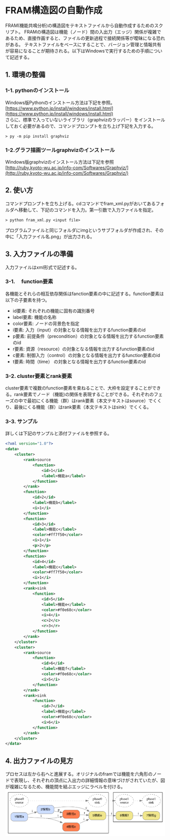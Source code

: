 # FRAM構造図の自動作成
FRAM(機能共鳴分析)の構造図をテキストファイルから自動作成するためのスクリプト。
FRAMの構造図は機能（ノード）間の入出力（エッジ）関係が複雑であるため、直接作画すると、ファイルの更新過程で接続関係等が曖昧になる恐れがある。
テキストファイルをベースにすることで、バージョン管理と情報共有が容易になることが期待される。以下はWindowsで実行するための手順について記述する。

## 1. 環境の整備
### 1-1. pythonのインストール
Windows版Pythonのインストール方法は下記を参照。  
[https://www.python.jp/install/windows/install.html](https://www.python.jp/install/windows/install.html)  
さらに、標準で入っていないライブラリ（graphvizのラッパー）をインストールしておく必要があるので、コマンドプロンプトを立ち上げ下記を入力する。
```shell
> py -m pip install graphviz
```
### 1-2.グラフ描画ツールgraphvizのインストール
Windows版graphvizのインストール方法は下記を参照  
[http://ruby.kyoto-wu.ac.jp/info-com/Softwares/Graphviz/](http://ruby.kyoto-wu.ac.jp/info-com/Softwares/Graphviz/)

## 2. 使い方
コマンドプロンプトを立ち上げる。cdコマンドでfram_xml.pyがおいてあるフォルダへ移動して、下記のコマンドを入力。第一引数で入力ファイルを指定。
``` shell
> python fram_xml.py <input file>
```
プログラムファイルと同じフォルダにimgというサブフォルダが作成され、その中に「入力ファイル名.png」が出力される。

## 3. 入力ファイルの準備
入力ファイルはxml形式で記述する。 
### 3-1. 　function要素 
各機能とそれらの相互依存関係はfanction要素の中に記述する。function要素は以下の子要素を持つ。
- id要素: それぞれの機能に固有の識別番号
- label要素: 機能の名称
- color要素: ノードの背景色を指定
- i要素: 入力（input）の対象となる情報を出力するfunction要素のid
- p要素: 前提条件（precondition）の対象となる情報を出力するfunction要素のid
- r要素: 資源（resource）の対象となる情報を出力するfunction要素のid
- c要素: 制御入力（control）の対象となる情報を出力するfunction要素のid
- t要素: 時間（time） の対象となる情報を出力するfunction要素のid
### 3-2. cluster要素とrank要素 
cluster要素で複数のfunction要素を束ねることで、大枠を設定することができる。rank要素でノード（機能)の関係を表現することができる。それぞれのフェーズの中で最初にくる機能（群）はrank要素（本文テキストはsource）でくくり、最後にくる機能（群）はrank要素（本文テキストはsink）でくくる。  
### 3-3. サンプル 
詳しくは下記のサンプルと添付ファイルを参照する。
``` xml
<?xml version="1.0"?>
<data>
    <cluster>
        <rank>source
            <function>
                <id>1</id>
                <label>機能a</label>
            </function>
        </rank>
        <function>
            <id>2</id>
            <label>機能b</label>
            <i>1</i>
        </function>
        <function>
            <id>3</id>
            <label>機能c</label>
            <color>#ff7f50</color>
            <i>1</i>
            <p>2</p>
        </function>
        <function>
            <id>4</id>
            <label>機能c</label>
            <color>#ff7f50</color>
            <i>1</i>
        </function>
        <rank>sink
            <function>
                <id>5</id>
                <label>機能e</label>
                <color>#f0e68c</color>
                <i>4</i>
                <c>2</c>
                <r>3</r>
            </function>
        </rank> 
    </cluster>
    <cluster>
        <rank>source
            <function>
                <id>6</id>
                <label>機能f</label>
                <color>#f0e68c</color>
                <i>5</i>
            </function>
        </rank> 
        <rank>sink
            <function>
                <id>7</id>
                <label>機能g</label>
                <color>#f0e68c</color>
                <i>6</i>
            </function>
        </rank> 
    </cluster>
</data>
```


## 4. 出力ファイルの見方
プロセスは左から右へと進展する。オリジナルのframでは機能を六角形のノードで表現し、それぞれの頂点に入出力の詳細情報の意味づけがされていたが、図が複雑になるため、機能間を結ぶエッジにラベルを付ける。
![output image](./img/sample.png "サンプルファイルの出力例")


